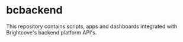 # bcbackend

This repository contains scripts, apps and dashboards integrated with Brightcove's backend platform API's.

